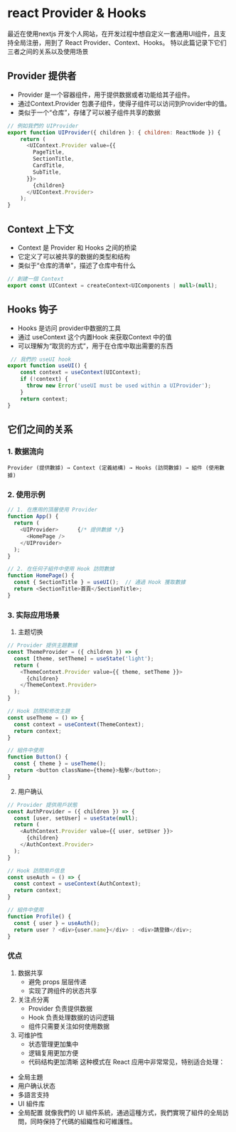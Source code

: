 # react Provider & Hooks

最近在使用nextjs 开发个人网站，在开发过程中想自定义一套通用UI组件，且支持全局注册，用到了 React Provider、Context、Hooks。
特以此篇记录下它们三者之间的关系以及使用场景

## Provider 提供者
- Provider 是一个容器组件，用于提供数据或者功能给其子组件。
- 通过Context.Provider 包裹子组件，使得子组件可以访问到Provider中的值。
- 类似于一个“仓库”，存储了可以被子组件共享的数据
```javascript
// 例如我們的 UIProvider
export function UIProvider({ children }: { children: ReactNode }) {
    return (
      <UIContext.Provider value={{
        PageTitle,
        SectionTitle,
        CardTitle,
        SubTitle,
      }}>
        {children}
      </UIContext.Provider>
    );
}
```

## Context 上下文
- Context 是 Provider 和 Hooks 之间的桥梁
- 它定义了可以被共享的数据的类型和结构
- 类似于“仓库的清单”，描述了仓库中有什么
```javascript
// 創建一個 Context
export const UIContext = createContext<UIComponents | null>(null);
```

## Hooks 钩子
- Hooks 是访问 provider中数据的工具
- 通过 useContext 这个内置Hook 来获取Context 中的值
- 可以理解为“取货的方式”，用于在仓库中取出需要的东西
```javascript
 // 我們的 useUI hook
export function useUI() {
    const context = useContext(UIContext);
    if (!context) {
      throw new Error('useUI must be used within a UIProvider');
    }
    return context;
}
``` 

## 它们之间的关系
### 1. 数据流向
```
Provider (提供數據) → Context (定義結構) → Hooks (訪問數據) → 組件 (使用數據)
```
### 2. 使用示例
```javascript
// 1. 在應用的頂層使用 Provider
function App() {
  return (
    <UIProvider>      {/* 提供數據 */}
      <HomePage />
    </UIProvider>
  );
}

// 2. 在任何子組件中使用 Hook 訪問數據
function HomePage() {
  const { SectionTitle } = useUI();  // 通過 Hook 獲取數據
  return <SectionTitle>首頁</SectionTitle>;
}
```

### 3. 实际应用场景
1. 主题切换
```javascript
// Provider 提供主題數據
const ThemeProvider = ({ children }) => {
  const [theme, setTheme] = useState('light');
  return (
    <ThemeContext.Provider value={{ theme, setTheme }}>
      {children}
    </ThemeContext.Provider>
  );
}

// Hook 訪問和修改主題
const useTheme = () => {
  const context = useContext(ThemeContext);
  return context;
}

// 組件中使用
function Button() {
  const { theme } = useTheme();
  return <button className={theme}>點擊</button>;
}
```
2. 用户确认
```javascript
// Provider 提供用戶狀態
const AuthProvider = ({ children }) => {
  const [user, setUser] = useState(null);
  return (
    <AuthContext.Provider value={{ user, setUser }}>
      {children}
    </AuthContext.Provider>
  );
}

// Hook 訪問用戶信息
const useAuth = () => {
  const context = useContext(AuthContext);
  return context;
}

// 組件中使用
function Profile() {
  const { user } = useAuth();
  return user ? <div>{user.name}</div> : <div>請登錄</div>;
}
```
### 优点
1. 数据共享
   - 避免 props 层层传递
   - 实现了跨组件的状态共享
2. 关注点分离
   - Provider 负责提供数据
   - Hook 负责处理数据的访问逻辑
   - 组件只需要关注如何使用数据
3. 可维护性
   - 状态管理更加集中
   - 逻辑复用更加方便
   - 代码结构更加清晰 
这种模式在 React 应用中非常常见，特别适合处理：
- 全局主題
- 用户确认状态
- 多語言支持
- UI 組件库
- 全局配置
就像我們的 UI 組件系統，通過這種方式，我們實現了組件的全局訪問，同時保持了代碼的組織性和可維護性。